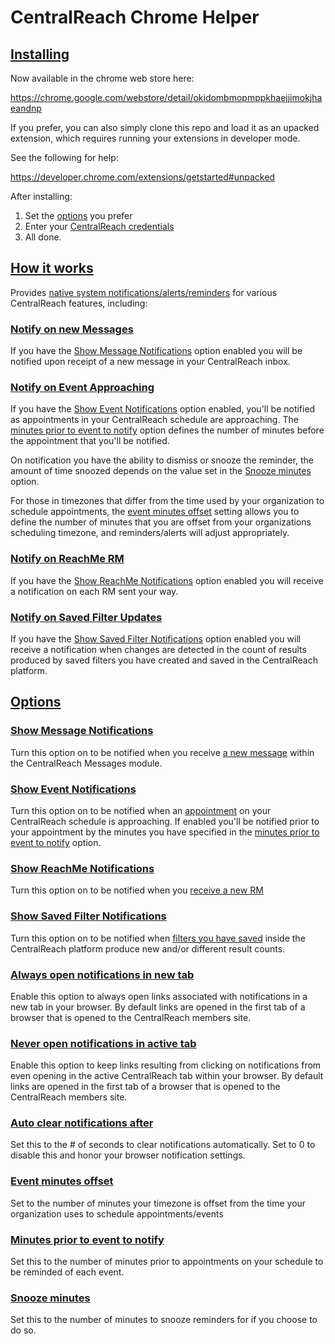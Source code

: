 CentralReach Chrome Helper
==============================

## [Installing](#installing)

Now available in the chrome web store here:

https://chrome.google.com/webstore/detail/okidombmopmppkhaejjimokjhaeandnp

If you prefer, you can also simply clone this repo and load it as an upacked extension, which requires running your extensions in developer mode.

See the following for help:

https://developer.chrome.com/extensions/getstarted#unpacked

After installing:
1. Set the [options](#options) you prefer
2. Enter your [CentralReach credentials](#popup)
3. All done.

## [How it works](#how-it-works)

Provides [native system notifications/alerts/reminders](https://developers.google.com/web/updates/2017/04/native-mac-os-notifications) for various CentralReach features, including:

### [Notify on new Messages](#notify-on-new-messages)

If you have the [Show Message Notifications](#show-message-notifications) option enabled you will be notified upon receipt of a new message in your CentralReach inbox.

### [Notify on Event Approaching](#notify-on-event-approaching)

If you have the [Show Event Notifications](#show-event-notifications) option enabled, you'll be notified as appointments in your CentralReach schedule are approaching.  The [minutes prior to event to notify](#minutes-prior-to-event-to-notify) option defines the number of minutes before the appointment that you'll be notified.

On notification you have the ability to dismiss or snooze the reminder, the amount of time snoozed depends on the value set in the [Snooze minutes](#snooze-minutes) option.

For those in timezones that differ from the time used by your organization to schedule appointments, the [event minutes offset](#event-minutes-offset) setting allows you to define the number of minutes that you are offset from your organizations scheduling timezone, and reminders/alerts will adjust appropriately.

### [Notify on ReachMe RM](#notify-on-reachme-rm)

If you have the [Show ReachMe Notifications](#show-reachme-notifications) option enabled you will receive a notification on each RM sent your way.

### [Notify on Saved Filter Updates](#notify-on-saved-filter-updates)

If you have the [Show Saved Filter Notifications](#show-saved-filter-notifications) option enabled you will receive a notification when changes are detected in the count of results produced by saved filters you have created and saved in the CentralReach platform.


## [Options](#options)

### [Show Message Notifications](#show-message-notifications) 

Turn this option on to be notified when you receive [a new message](#notify-on-new-messages) within the CentralReach Messages module. 

### [Show Event Notifications](#show-event-notifications) 

Turn this option on to be notified when an [appointment](#notify-on-event-approaching) on your CentralReach schedule is approaching.  If enabled you'll be notified prior to your appointment by the minutes you have specified in the [minutes prior to event to notify](#minutes-prior-to-event-to-notify) option.

### [Show ReachMe Notifications](#show-reachme-notifications) 

Turn this option on to be notified when you [receive a new RM](#notify-on-reachme-rm)

### [Show Saved Filter Notifications](#show-saved-filter-notifications) 

Turn this option on to be notified when [filters you have saved](#notify-on-saved-filter-updates) inside the CentralReach platform produce new and/or different result counts.

### [Always open notifications in new tab](#always-open-notifications-in-new-tab)

Enable this option to always open links associated with notifications in a new tab in your browser. By default links are opened in the first tab of a browser that is opened to the CentralReach members site.

### [Never open notifications in active tab](#never-open-notifications-in-active-tab)

Enable this option to keep links resulting from clicking on notifications from even opening in the active CentralReach tab within your browser. By default links are opened in the first tab of a browser that is opened to the CentralReach members site.

### [Auto clear notifications after](#auto-clear-notifications-after)

Set this to the # of seconds to clear notifications automatically.  Set to 0 to disable this and honor your browser notification settings.

### [Event minutes offset](#event-minutes-offset)

Set to the number of minutes your timezone is offset from the time your organization uses to schedule appointments/events

### [Minutes prior to event to notify](#minutes-prior-to-event-to-notify)

Set this to the number of minutes prior to appointments on your schedule to be reminded of each event.

### [Snooze minutes](#snooze-minutes)

Set this to the number of minutes to snooze reminders for if you choose to do so.

